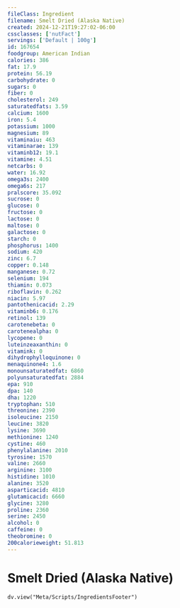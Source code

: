 ```yaml
---
fileClass: Ingredient
filename: Smelt Dried (Alaska Native)
created: 2024-12-21T19:27:02-06:00
cssclasses: ['nutFact']
servings: ['Default | 100g']
id: 167654
foodgroup: American Indian
calories: 386
fat: 17.9
protein: 56.19
carbohydrate: 0
sugars: 0
fiber: 0
cholesterol: 249
saturatedfats: 3.59
calcium: 1600
iron: 5.4
potassium: 1000
magnesium: 89
vitaminaiu: 463
vitaminarae: 139
vitaminb12: 19.1
vitamine: 4.51
netcarbs: 0
water: 16.92
omega3s: 2400
omega6s: 217
pralscore: 35.092
sucrose: 0
glucose: 0
fructose: 0
lactose: 0
maltose: 0
galactose: 0
starch: 0
phosphorus: 1400
sodium: 420
zinc: 6.7
copper: 0.148
manganese: 0.72
selenium: 194
thiamin: 0.073
riboflavin: 0.262
niacin: 5.97
pantothenicacid: 2.29
vitaminb6: 0.176
retinol: 139
carotenebeta: 0
carotenealpha: 0
lycopene: 0
luteinzeaxanthin: 0
vitamink: 0
dihydrophylloquinone: 0
menaquinone4: 1.6
monounsaturatedfat: 6860
polyunsaturatedfat: 2884
epa: 910
dpa: 140
dha: 1220
tryptophan: 510
threonine: 2390
isoleucine: 2150
leucine: 3820
lysine: 3690
methionine: 1240
cystine: 460
phenylalanine: 2010
tyrosine: 1570
valine: 2660
arginine: 3100
histidine: 1010
alanine: 3520
asparticacid: 4810
glutamicacid: 6660
glycine: 3280
proline: 2360
serine: 2450
alcohol: 0
caffeine: 0
theobromine: 0
200calorieweight: 51.813
---
```


# Smelt Dried (Alaska Native)

```dataviewjs
dv.view("Meta/Scripts/IngredientsFooter")
```